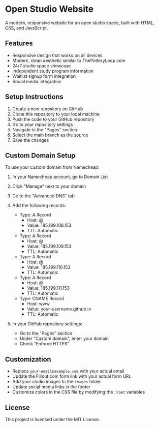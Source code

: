 # Open Studio Website

A modern, responsive website for an open studio space, built with HTML, CSS, and JavaScript.

## Features

- Responsive design that works on all devices
- Modern, clean aesthetic similar to ThePotteryLoop.com
- 24/7 studio space showcase
- Independent study program information
- Waitlist signup form integration
- Social media integration

## Setup Instructions

1. Create a new repository on GitHub
2. Clone this repository to your local machine
3. Push the code to your GitHub repository
4. Go to your repository settings
5. Navigate to the "Pages" section
6. Select the main branch as the source
7. Save the changes

## Custom Domain Setup

To use your custom domain from Namecheap:

1. In your Namecheap account, go to Domain List
2. Click "Manage" next to your domain
3. Go to the "Advanced DNS" tab
4. Add the following records:
   - Type: A Record
     - Host: @
     - Value: 185.199.108.153
     - TTL: Automatic
   - Type: A Record
     - Host: @
     - Value: 185.199.109.153
     - TTL: Automatic
   - Type: A Record
     - Host: @
     - Value: 185.199.110.153
     - TTL: Automatic
   - Type: A Record
     - Host: @
     - Value: 185.199.111.153
     - TTL: Automatic
   - Type: CNAME Record
     - Host: www
     - Value: your-username.github.io
     - TTL: Automatic

5. In your GitHub repository settings:
   - Go to the "Pages" section
   - Under "Custom domain", enter your domain
   - Check "Enforce HTTPS"

## Customization

- Replace `your-email@example.com` with your actual email
- Update the Fillout.com form link with your actual form URL
- Add your studio images to the `images` folder
- Update social media links in the footer
- Customize colors in the CSS file by modifying the `:root` variables

## License

This project is licensed under the MIT License. 